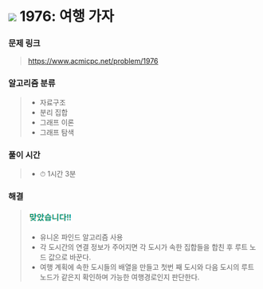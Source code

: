 # <img src="https://static.solved.ac/tier_small/12.svg" width=30> 1976: 여행 가자

### 문제 링크
> https://www.acmicpc.net/problem/1976

### 알고리즘 분류
>- 자료구조
>- 분리 집합
>- 그래프 이론
>- 그래프 탐색

### 풀이 시간
>- ⏱ 1시간 3분

### 해결
> ![good](../../../Img/good.png)
>- 유니온 파인드 알고리즘 사용
>- 각 도시간의 연결 정보가 주어지면 각 도시가 속한 집합들을 합친 후 루트 노드 값으로 바꾼다.
>- 여행 계획에 속한 도시들의 배열을 만들고 첫번 째 도시와 다음 도시의 루트 노드가 같은지 확인하며 가능한 여행경로인지 판단한다.
